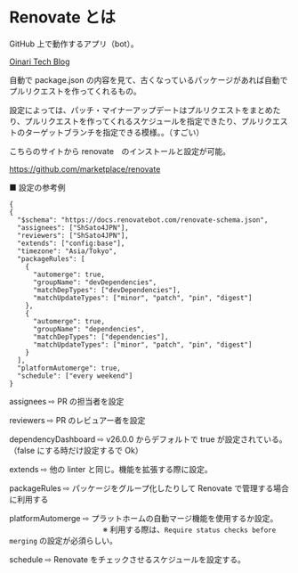 # Renovate とは
GitHub 上で動作するアプリ（bot）。

[Oinari Tech Blog](https://tech-blog.tkcco21.me/blog/manage_version_of_npm_packages/)

自動で package.json の内容を見て、古くなっているパッケージがあれば自動でプルリクエストを作ってくれるもの。

設定によっては、パッチ・マイナーアップデートはプルリクエストをまとめたり、プルリクエストを作ってくれるスケジュールを指定できたり、プルリクエストのターゲットブランチを指定できる模様。。（すごい）

こちらのサイトから renovate　のインストールと設定が可能。

https://github.com/marketplace/renovate

■ 設定の参考例
```
{
{
  "$schema": "https://docs.renovatebot.com/renovate-schema.json",
  "assignees": ["ShSato4JPN"],
  "reviewers": ["ShSato4JPN"],
  "extends": ["config:base"],
  "timezone": "Asia/Tokyo",
  "packageRules": [
    {
      "automerge": true,
      "groupName": "devDependencies",
      "matchDepTypes": ["devDependencies"],
      "matchUpdateTypes": ["minor", "patch", "pin", "digest"]
    },
    {
      "automerge": true,
      "groupName": "dependencies",
      "matchDepTypes": ["dependencies"],
      "matchUpdateTypes": ["minor", "patch", "pin", "digest"]
    }
  ],
  "platformAutomerge": true,
  "schedule": ["every weekend"]
}
```

assignees ⇨ PR の担当者を設定

reviewers ⇨ PR のレビュアー者を設定

dependencyDashboard ⇨ v26.0.0 からデフォルトで true が設定されている。（false にする時だけ設定するで Ok）

extends ⇨ 他の linter と同じ。機能を拡張する際に設定。

packageRules ⇨ パッケージをグループ化したりして Renovate で管理する場合に利用する

platformAutomerge ⇨ プラットホームの自動マージ機能を使用するか設定。
　　　　　　　　　　　　※ 利用する際は、`Require status checks before merging` の設定が必須らしい。

schedule ⇨ Renovate をチェックさせるスケジュールを設定する。
